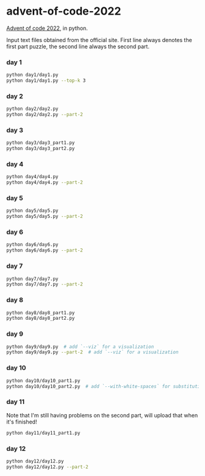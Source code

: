 # advent-of-code-2022

[Advent of code 2022](https://adventofcode.com/2022), in python.

Input text files obtained from the official site.
First line always denotes the first part puzzle, the second line always the second part.

### day 1
```bash
python day1/day1.py
python day1/day1.py --top-k 3
```

### day 2
```bash
python day2/day2.py
python day2/day2.py --part-2
```

### day 3
```bash
python day3/day3_part1.py
python day3/day3_part2.py
```

### day 4
```bash
python day4/day4.py
python day4/day4.py --part-2
```

### day 5
```bash
python day5/day5.py
python day5/day5.py --part-2
```

### day 6
```bash
python day6/day6.py
python day6/day6.py --part-2
```

### day 7
```bash
python day7/day7.py
python day7/day7.py --part-2
```

### day 8
```bash
python day8/day8_part1.py
python day8/day8_part2.py
```

### day 9
```bash
python day9/day9.py  # add `--viz` for a visualization
python day9/day9.py --part-2  # add `--viz` for a visualization
```

### day 10
```bash
python day10/day10_part1.py
python day10/day10_part2.py  # add `--with-white-spaces` for substituting the dots with a white space
```

### day 11
Note that I'm still having problems on the second part, will upload that when it's finished!
```bash
python day11/day11_part1.py
```

### day 12
```bash
python day12/day12.py
python day12/day12.py --part-2
```
